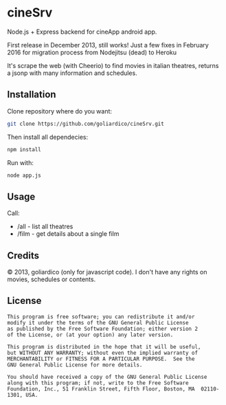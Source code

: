 # cineSrv

Node.js + Express backend for cineApp android app.

First release in December 2013, still works!
Just a few fixes in February 2016 for migration process from Nodejitsu (dead) to Heroku

It's scrape the web (with Cheerio) to find movies in italian theatres, returns a jsonp with many information and schedules.



## Installation

Clone repository where do you want:

```bash
git clone https://github.com/goliardico/cineSrv.git
```

Then install all dependecies:

```bash
npm install
````

Run with:
```bash
node app.js
```

## Usage
Call:

* /all  - list all theatres
* /film - get details about a single film


## Credits

© 2013, goliardico (only for javascript code).
I don't have any rights on movies, schedules or contents.

## License

    This program is free software; you can redistribute it and/or
    modify it under the terms of the GNU General Public License
    as published by the Free Software Foundation; either version 2
    of the License, or (at your option) any later version.

    This program is distributed in the hope that it will be useful,
    but WITHOUT ANY WARRANTY; without even the implied warranty of
    MERCHANTABILITY or FITNESS FOR A PARTICULAR PURPOSE.  See the
    GNU General Public License for more details.

    You should have received a copy of the GNU General Public License
    along with this program; if not, write to the Free Software
    Foundation, Inc., 51 Franklin Street, Fifth Floor, Boston, MA  02110-1301, USA.
